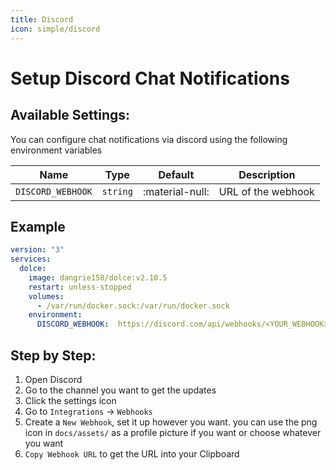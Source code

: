 ```yaml
---
title: Discord
icon: simple/discord
---
```


# Setup Discord Chat Notifications

## Available Settings:

You can configure chat notifications via discord using the following environment variables

| Name              | Type     | Default         | Description        |
| ----------------- | -------- | --------------- | ------------------ |
| `DISCORD_WEBHOOK` | `string` | :material-null: | URL of the webhook |

## Example

```yaml
version: "3"
services:
  dolce:
    image: dangrie158/dolce:v2.10.5
    restart: unless-stopped
    volumes:
      - /var/run/docker.sock:/var/run/docker.sock
    environment:
      DISCORD_WEBHOOK:  https://discord.com/api/webhooks/<YOUR_WEBHOOK>
```

## Step by Step:

1. Open Discord
2. Go to the channel you want to get the updates
3. Click the settings icon
4. Go to `Integrations` -> `Webhooks`
5. Create a `New Webhook`, set it up however you want. you can use the png icon in `docs/assets/` as a profile picture
   if you want or choose whatever you want
6. `Copy Webhook URL` to get the URL into your Clipboard
